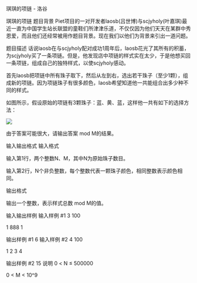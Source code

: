 



琪琪的项链 - 洛谷














琪琪的项链
题目背景
Piet项目的一对开发者laosb(吕世博)与scjyholy(叶嘉琪)最近一直为中国学生站长联盟的童鞋们所津津乐道，不仅仅因为他们天天在某群中秀恩爱，而且他们还经常被用作题目背景。现在我们以他们为背景来引出一道问题。

题目描述
话说laosb在与scjyholy配对成功1周年后，laosb花光了其所有的积蓄，为scjyholy买了一条项链。但是，他发现店中项链的样式实在太少，于是他想买回一条项链，组成自己的独特样式，以使scjyholy感动。

首先laosb把项链中所有珠子取下，然后从左到右，选出若干珠子（至少1颗），组成新的项链。因为项链珠子有很多颜色，laosb希望知道他一共能组合出多少种不同的样式。

如图所示，假设原始的项链有3颗珠子：蓝、黄、蓝，这样他一共有如下的选择方法：

 ![](https://cdn.luogu.com.cn/upload/pic/1.png) 

由于答案可能很大，请输出答案 mod M的结果。

输入输出格式
输入格式

输入第1行，两个整数N、M，其中N为原始珠子数目。

输入第2行，N个非负整数，每个整数代表一颗珠子颜色，相同整数表示颜色相同。

输出格式

输出一个整数，表示样式总数 mod M的值。

输入输出样例
输入样例 #1
3 100
1 888 1

输出样例 #1
6
输入样例 #2
4 100
1 2 3 4

输出样例 #2
15
说明
0 < N ≤ 500000

0 < M < 10^9









